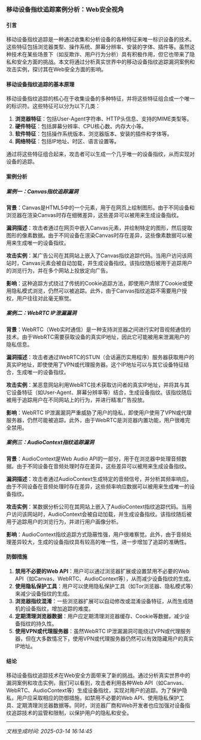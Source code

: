 ### 移动设备指纹追踪案例分析：Web安全视角

#### 引言
移动设备指纹追踪是一种通过收集和分析设备的各种特征来唯一标识设备的技术。这些特征包括浏览器类型、操作系统、屏幕分辨率、安装的字体、插件等。虽然这种技术在某些场景下（如反欺诈、用户行为分析）具有积极作用，但它也带来了隐私和安全方面的挑战。本文将通过分析真实世界中的移动设备指纹追踪漏洞案例和攻击实例，探讨其在Web安全方面的影响。

#### 移动设备指纹追踪的基本原理
移动设备指纹追踪的核心在于收集设备的多种特征，并将这些特征组合成一个唯一的标识符。这些特征可以分为以下几类：

1. **浏览器特征**：包括User-Agent字符串、HTTP头信息、支持的MIME类型等。
2. **硬件特征**：包括屏幕分辨率、CPU核心数、内存大小等。
3. **软件特征**：包括操作系统版本、浏览器版本、安装的插件和字体等。
4. **网络特征**：包括IP地址、时区、语言设置等。

通过将这些特征组合起来，攻击者可以生成一个几乎唯一的设备指纹，从而实现对设备的追踪。

#### 案例分析

##### 案例一：Canvas指纹追踪漏洞
**背景**：Canvas是HTML5中的一个元素，用于在网页上绘制图形。由于不同设备和浏览器在渲染Canvas时存在细微差异，这些差异可以被用来生成设备指纹。

**漏洞描述**：攻击者通过在网页中嵌入Canvas元素，并绘制特定的图形，然后提取图形的像素数据。由于不同设备在渲染Canvas时存在差异，这些像素数据可以被用来生成唯一的设备指纹。

**攻击实例**：某广告公司在其网站上嵌入了Canvas指纹追踪代码。当用户访问该网站时，Canvas元素会被自动加载，并生成设备指纹。该指纹随后被用于追踪用户的浏览行为，并在多个网站上投放定向广告。

**影响**：这种追踪方式绕过了传统的Cookie追踪方法，即使用户清除了Cookie或使用隐私模式浏览，仍然可以被追踪。此外，由于Canvas指纹追踪不需要用户授权，用户往往对此毫无察觉。

##### 案例二：WebRTC IP泄漏漏洞
**背景**：WebRTC（Web实时通信）是一种支持浏览器之间进行实时音视频通信的技术。由于WebRTC需要获取设备的真实IP地址，因此它可能被用来泄漏用户的隐私信息。

**漏洞描述**：攻击者通过WebRTC的STUN（会话遍历实用程序）服务器获取用户的真实IP地址，即使使用了VPN或代理服务器。这个IP地址可以与其它设备特征结合，生成唯一的设备指纹。

**攻击实例**：某恶意网站利用WebRTC技术获取访问者的真实IP地址，并将其与其它设备特征（如User-Agent、屏幕分辨率等）结合，生成设备指纹。该指纹随后被用于追踪用户在不同网站上的行为，并进行精准广告投放。

**影响**：WebRTC IP泄漏漏洞严重威胁了用户的隐私，即使用户使用了VPN或代理服务器，仍然可能被追踪。此外，由于WebRTC是浏览器内置功能，用户很难完全禁用。

##### 案例三：AudioContext指纹追踪漏洞
**背景**：AudioContext是Web Audio API的一部分，用于在浏览器中处理音频数据。由于不同设备在音频处理时存在差异，这些差异可以被用来生成设备指纹。

**漏洞描述**：攻击者通过AudioContext生成特定的音频信号，并分析其频率响应。由于不同设备在音频处理时存在差异，这些频率响应数据可以被用来生成唯一的设备指纹。

**攻击实例**：某数据分析公司在其网站上嵌入了AudioContext指纹追踪代码。当用户访问该网站时，AudioContext会被自动加载，并生成设备指纹。该指纹随后被用于追踪用户的浏览行为，并进行用户画像分析。

**影响**：AudioContext指纹追踪方式隐蔽性强，用户很难察觉。此外，由于音频处理差异较大，生成的设备指纹具有较高的唯一性，进一步增加了追踪的准确性。

#### 防御措施

1. **禁用不必要的Web API**：用户可以通过浏览器扩展或设置禁用不必要的Web API（如Canvas、WebRTC、AudioContext等），从而减少设备指纹的生成。
2. **使用隐私保护工具**：用户可以使用隐私保护工具（如Tor浏览器、隐私模式等）来减少设备指纹的生成。
3. **浏览器指纹混淆**：一些浏览器扩展可以自动修改或混淆设备特征，从而生成随机的设备指纹，增加追踪的难度。
4. **定期清理浏览器数据**：用户应定期清理浏览器缓存、Cookie等数据，减少设备指纹的持久性。
5. **使用VPN或代理服务器**：虽然WebRTC IP泄漏漏洞可能绕过VPN或代理服务器，但在大多数情况下，使用VPN或代理服务器仍然可以有效隐藏用户的真实IP地址。

#### 结论
移动设备指纹追踪技术在Web安全方面带来了新的挑战。通过分析真实世界中的漏洞案例和攻击实例，我们可以看到，攻击者利用各种Web API（如Canvas、WebRTC、AudioContext等）生成设备指纹，实现对用户的追踪。为了保护隐私，用户应采取相应的防御措施，如禁用不必要的Web API、使用隐私保护工具、定期清理浏览器数据等。同时，浏览器厂商和Web开发者也应加强对设备指纹追踪技术的监管和限制，以保护用户的隐私和安全。

---

*文档生成时间: 2025-03-14 16:14:45*



